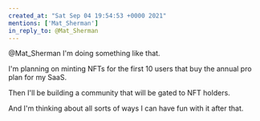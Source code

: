 ```yaml
---
created_at: "Sat Sep 04 19:54:53 +0000 2021"
mentions: ['Mat_Sherman']
in_reply_to: @Mat_Sherman
---
```


@Mat_Sherman I'm doing something like that.

I'm planning on minting NFTs for the first 10 users that buy the annual pro plan for my SaaS. 

Then I'll be building a community that will be gated to NFT holders.

And I'm thinking about all sorts of ways I can have fun with it after that.